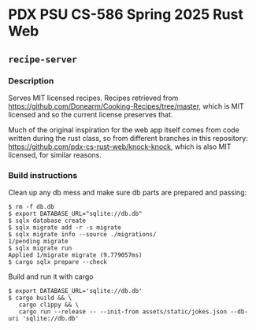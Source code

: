 # PDX PSU CS-586 Spring 2025 Rust Web
## `recipe-server`
### Description

Serves MIT licensed recipes. Recipes retrieved from https://github.com/Donearm/Cooking-Recipes/tree/master, which is MIT licensed and so the current license preserves that.

Much of the original inspiration for the web app itself comes from code written during the rust class, so from different branches in this repository: https://github.com/pdx-cs-rust-web/knock-knock, which is also MIT licensed, for similar reasons.


### Build instructions
Clean up any db mess and make sure db parts are prepared and passing:
```
$ rm -f db.db
$ export DATABASE_URL="sqlite://db.db"
$ sqlx database create
$ sqlx migrate add -r -s migrate
$ sqlx migrate info --source ./migrations/
1/pending migrate
$ sqlx migrate run
Applied 1/migrate migrate (9.779057ms)
$ cargo sqlx prepare --check
```
Build and run it with cargo
```
$ export DATABASE_URL='sqlite://db.db'
$ cargo build && \
   cargo clippy && \
   cargo run --release -- --init-from assets/static/jokes.json --db-uri 'sqlite://db.db'
```
